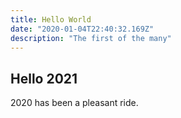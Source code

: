 ```yaml
---
title: Hello World
date: "2020-01-04T22:40:32.169Z"
description: "The first of the many"
---
```


## Hello 2021 

2020 has been a pleasant ride. 


